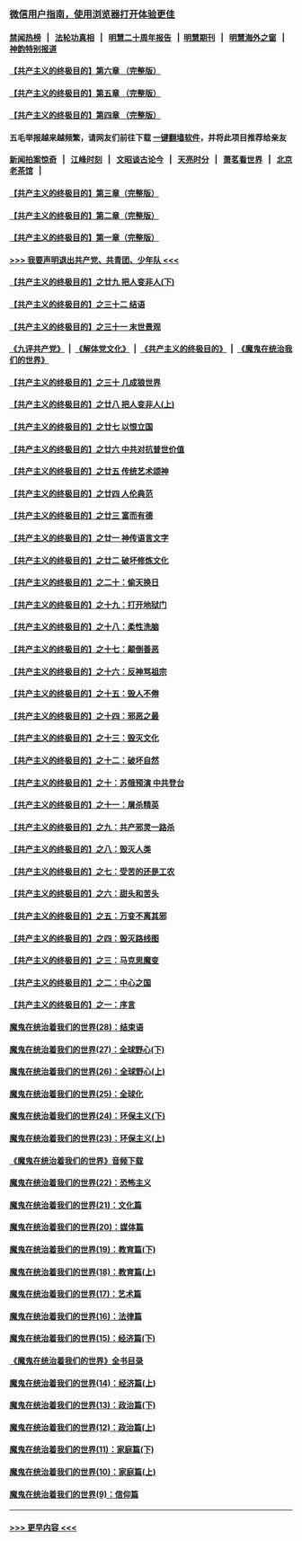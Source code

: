 ### [微信用户指南，使用浏览器打开体验更佳](https://github.com/gfw-breaker/banned-news1/blob/master/indexes/wechat-guide.md?t=0)
#### [禁闻热榜](热点新闻.md?t=0)  &nbsp;&nbsp;|&nbsp;&nbsp; [法轮功真相](https://github.com/gfw-breaker/truth/blob/master/README.md?t=0) &nbsp;&nbsp;|&nbsp;&nbsp; [明慧二十周年报告](https://github.com/gfw-breaker/mh-reports/blob/master/README.md?t=0) &nbsp;&nbsp;|&nbsp;&nbsp;[明慧期刊](https://github.com/gfw-breaker/mh-qikan) &nbsp;&nbsp;|&nbsp;&nbsp; [明慧海外之窗](https://github.com/gfw-breaker/mh-news/blob/master/README.md?t=0) &nbsp;&nbsp;|&nbsp;&nbsp; [神韵特别报道](https://github.com/gfw-breaker/mh-news/blob/master/shenyun.md?t=0)
#### [【共产主义的终极目的】第六章 （完整版）](../pages/nsc422/n11428913.md?t=02120311) 
#### [【共产主义的终极目的】第五章 （完整版）](../pages/nsc422/n11428912.md?t=02120311) 
#### [【共产主义的终极目的】第四章 （完整版）](../pages/nsc422/n11428907.md?t=02120311) 
#### 五毛举报越来越频繁，请网友们前往下载 [一键翻墙软件](https://github.com/gfw-breaker/ssr-accounts)，并将此项目推荐给亲友
#### [新闻拍案惊奇](https://github.com/gfw-breaker/banned-news1/blob/master/pages/link4.md) &nbsp;&nbsp;|&nbsp;&nbsp; [江峰时刻](https://github.com/gfw-breaker/banned-news1/blob/master/pages/link4.md) &nbsp;&nbsp;|&nbsp;&nbsp; [文昭谈古论今](https://github.com/gfw-breaker/banned-news1/blob/master/pages/link4.md) &nbsp;&nbsp;|&nbsp;&nbsp; [天亮时分](https://github.com/gfw-breaker/banned-news1/blob/master/pages/link4.md) &nbsp;&nbsp;|&nbsp;&nbsp; [萧茗看世界](https://github.com/gfw-breaker/banned-news1/blob/master/pages/link4.md) &nbsp;&nbsp;|&nbsp;&nbsp; [北京老茶馆](https://github.com/gfw-breaker/banned-news1/blob/master/pages/link4.md) &nbsp;&nbsp;|&nbsp;&nbsp; 
#### [【共产主义的终极目的】第三章（完整版）](../pages/nsc422/n11428848.md?t=02120311) 
#### [【共产主义的终极目的】第二章（完整版）](../pages/nsc422/n11428831.md?t=02120311) 
#### [【共产主义的终极目的】第一章（完整版）](../pages/nsc422/n11417651.md?t=02120311) 
#### [>>> 我要声明退出共产党、共青团、少年队 <<<](https://github.com/begood0513/goodnews/blob/master/quit/letter.md) 
#### [【共产主义的终极目的】之廿九 把人变非人(下)](../pages/nsc422/n11344140.md?t=02120311) 
#### [【共产主义的终极目的】之三十二 结语](../pages/nsc422/n11360535.md?t=02120311) 
#### [【共产主义的终极目的】之三十一 末世景观](../pages/nsc422/n11351129.md?t=02120311) 
#### [《九评共产党》](https://github.com/begood0513/9ping.md/blob/master/README.md) &nbsp;|&nbsp; [《解体党文化》](../../../../jtdwh.md/blob/master/README.md)  &nbsp;|&nbsp; [《共产主义的终极目的》](../../../../gczydzjmd.md/blob/master/README.md) &nbsp;|&nbsp; [《魔鬼在统治我们的世界》](../../../../mgztzwmdsj.md/blob/master/README.md) 
#### [【共产主义的终极目的】之三十 几成狼世界](../pages/nsc422/n11348280.md?t=02120311) 
#### [【共产主义的终极目的】之廿八 把人变非人(上)](../pages/nsc422/n11340492.md?t=02120311) 
#### [【共产主义的终极目的】之廿七 以恨立国](../pages/nsc422/n11336944.md?t=02120311) 
#### [【共产主义的终极目的】之廿六 中共对抗普世价值](../pages/nsc422/n11324785.md?t=02120311) 
#### [【共产主义的终极目的】之廿五 传统艺术颂神](../pages/nsc422/n11296396.md?t=02120311) 
#### [【共产主义的终极目的】之廿四 人伦典范](../pages/nsc422/n11296397.md?t=02120311) 
#### [【共产主义的终极目的】之廿三 富而有德](../pages/nsc422/n11283598.md?t=02120311) 
#### [【共产主义的终极目的】之廿一 神传语言文字](../pages/nsc422/n11263265.md?t=02120311) 
#### [【共产主义的终极目的】之廿二 破坏修炼文化](../pages/nsc422/n11245728.md?t=02120311) 
#### [【共产主义的终极目的】之二十：偷天换日](../pages/nsc422/n11238846.md?t=02120311) 
#### [【共产主义的终极目的】之十九：打开地狱门](../pages/nsc422/n11206376.md?t=02120311) 
#### [【共产主义的终极目的】之十八：柔性洗脑](../pages/nsc422/n11199994.md?t=02120311) 
#### [【共产主义的终极目的】之十七：颠倒善恶](../pages/nsc422/n11179782.md?t=02120311) 
#### [【共产主义的终极目的】之十六：反神骂祖宗](../pages/nsc422/n11166798.md?t=02120311) 
#### [【共产主义的终极目的】之十五：毁人不倦](../pages/nsc422/n11166792.md?t=02120311) 
#### [【共产主义的终极目的】之十四：邪恶之最](../pages/nsc422/n11150249.md?t=02120311) 
#### [【共产主义的终极目的】之十三：毁灭文化](../pages/nsc422/n11135227.md?t=02120311) 
#### [【共产主义的终极目的】之十二：破坏自然](../pages/nsc422/n11135214.md?t=02120311) 
#### [【共产主义的终极目的】之十：苏俄预演 中共登台](../pages/nsc422/n11118424.md?t=02120311) 
#### [【共产主义的终极目的】之十一：屠杀精英](../pages/nsc422/n11118442.md?t=02120311) 
#### [【共产主义的终极目的】之九：共产邪灵一路杀](../pages/nsc422/n11114139.md?t=02120311) 
#### [【共产主义的终极目的】之八：毁灭人类](../pages/nsc422/n11108503.md?t=02120311) 
#### [【共产主义的终极目的】之七：受苦的还是工农](../pages/nsc422/n11101809.md?t=02120311) 
#### [【共产主义的终极目的】之六：甜头和苦头](../pages/nsc422/n11096971.md?t=02120311) 
#### [【共产主义的终极目的】之五：万变不离其邪](../pages/nsc422/n11091285.md?t=02120311) 
#### [【共产主义的终极目的】之四：毁灭路线图](../pages/nsc422/n11086284.md?t=02120311) 
#### [【共产主义的终极目的】之三：马克思魔变](../pages/nsc422/n11061941.md?t=02120311) 
#### [【共产主义的终极目的】之二：中心之国](../pages/nsc422/n11047728.md?t=02120311) 
#### [【共产主义的终极目的】之一：序言](../pages/nsc422/n11086077.md?t=02120311) 
#### [魔鬼在统治着我们的世界(28)：结束语](../pages/nsc422/n10936246.md?t=02120311) 
#### [魔鬼在统治着我们的世界(27)：全球野心(下)](../pages/nsc422/n10928319.md?t=02120311) 
#### [魔鬼在统治着我们的世界(26)：全球野心(上)](../pages/nsc422/n10900318.md?t=02120311) 
#### [魔鬼在统治着我们的世界(25)：全球化](../pages/nsc422/n10788205.md?t=02120311) 
#### [魔鬼在统治着我们的世界(24)：环保主义(下)](../pages/nsc422/n10695307.md?t=02120311) 
#### [魔鬼在统治着我们的世界(23)：环保主义(上)](../pages/nsc422/n10688613.md?t=02120311) 
#### [《魔鬼在统治着我们的世界》音频下载](../pages/nsc422/n10635553.md?t=02120311) 
#### [魔鬼在统治着我们的世界(22)：恐怖主义](../pages/nsc422/n10614727.md?t=02120311) 
#### [魔鬼在统治着我们的世界(21)：文化篇](../pages/nsc422/n10597706.md?t=02120311) 
#### [魔鬼在统治着我们的世界(20)：媒体篇](../pages/nsc422/n10586579.md?t=02120311) 
#### [魔鬼在统治着我们的世界(19)：教育篇(下)](../pages/nsc422/n10564808.md?t=02120311) 
#### [魔鬼在统治着我们的世界(18)：教育篇(上)](../pages/nsc422/n10526970.md?t=02120311) 
#### [魔鬼在统治着我们的世界(17)：艺术篇](../pages/nsc422/n10499093.md?t=02120311) 
#### [魔鬼在统治着我们的世界(16)：法律篇](../pages/nsc422/n10485969.md?t=02120311) 
#### [魔鬼在统治着我们的世界(15)：经济篇(下)](../pages/nsc422/n10469975.md?t=02120311) 
#### [《魔鬼在统治着我们的世界》全书目录](../pages/nsc422/n10464261.md?t=02120311) 
#### [魔鬼在统治着我们的世界(14)：经济篇(上)](../pages/nsc422/n10457370.md?t=02120311) 
#### [魔鬼在统治着我们的世界(13)：政治篇(下)](../pages/nsc422/n10448270.md?t=02120311) 
#### [魔鬼在统治着我们的世界(12)：政治篇(上)](../pages/nsc422/n10444576.md?t=02120311) 
#### [魔鬼在统治着我们的世界(11)：家庭篇(下)](../pages/nsc422/n10440961.md?t=02120311) 
#### [魔鬼在统治着我们的世界(10)：家庭篇(上)](../pages/nsc422/n10435448.md?t=02120311) 
#### [魔鬼在统治着我们的世界(9)：信仰篇](../pages/nsc422/n10432159.md?t=02120311) 

----
#### [ >>> 更早内容 <<< ](../indexes/nsc422-earlier.md)
